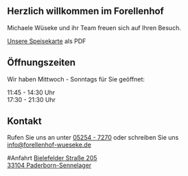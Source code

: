 ## Herzlich willkommen im Forellenhof
Michaele Wüseke und ihr Team freuen sich auf Ihren Besuch. 

[Unsere Speisekarte](https://speisekarte.de/download/2020.pdf) als PDF

## Öffnungszeiten
Wir haben Mittwoch - Sonntags für Sie geöffnet:

11:45 - 14:30 Uhr   
17:30 - 21:30 Uhr

## Kontakt
Rufen Sie uns an unter [05254 - 7270](tel:+4952547270) oder schreiben 
Sie uns [info@forellenhof-wueseke.de](mailto:info@forellenhof-wueseke.de)

#Anfahrt
[Bielefelder Straße 205  
33104 Paderborn-Sennelager](https://goo.gl/maps/gtdpLJw6Ckz7rnoU7)  

